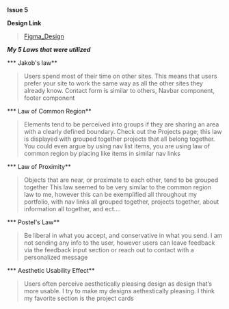 **Issue 5**

**Design Link**
>[Figma_Design](https://www.figma.com/file/Bch3fGz38wmGXJUL9rve55/Clif's-Wireframe-Design?t=Ke8AdRqrYzVzGcUY-6)

***My 5 Laws that were utilized***

*** Jakob's law**
 > Users spend most of their time on other sites. This means that users prefer your site to work the same way as all the other sites they already know.
 > Contact form is similar to others, Navbar component, footer component

*** Law of Common Region**
 > Elements tend to be perceived into groups if they are sharing an area with a clearly defined boundary.
 > Check out the Projects page; this law is displayed with grouped together projects that all belong together. You could even argue by using nav list items,
you are using law of common region by placing like items in similar nav links

 *** Law of Proximity**
 > Objects that are near, or proximate to each other, tend to be grouped together
 > This law seemed to be very similar to the common region law to me, however this can be exemplified all throughout my portfolio, with nav links all grouped together, projects together, about information all together, and ect....

 *** Postel's Law**
 > Be liberal in what you accept, and conservative in what you send.
 > I am not sending any info to the user, however users can leave feedback via the feedback input section or reach out to contact with a personalized message

 *** Aesthetic Usability Effect**
 > Users often perceive aesthetically pleasing design as design that’s more usable.
 > I try to make my designs aethestically pleasing. I think my favorite section is the project cards

